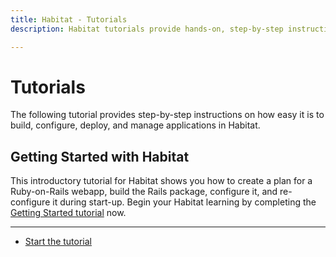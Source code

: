 ```yaml
---
title: Habitat - Tutorials
description: Habitat tutorials provide hands-on, step-by-step instructions on how easy it is to build, configure, deploy, and manage your applications in Habitat.

---
```


# Tutorials
The following tutorial provides step-by-step instructions on how easy it is to build, configure, deploy, and manage applications in Habitat.

## Getting Started with Habitat
This introductory tutorial for Habitat shows you how to create a plan for a Ruby-on-Rails webapp, build the Rails package, configure it, and re-configure it during start-up. Begin your Habitat learning by completing the [Getting Started tutorial](/tutorials/sample-app/overview) now.

<hr>
<ul class="main-content--button-nav">
  <li><a href="/tutorials/sample-app/overview" class="button cta">Start the tutorial</a></li>
</ul>

